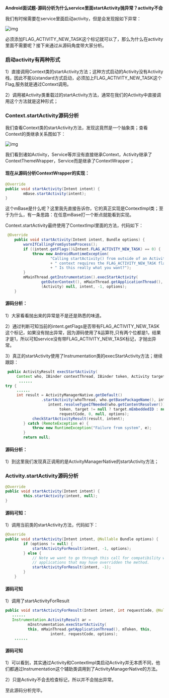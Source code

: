 **Android面试题-源码分析为什么service里面startActivity抛异常？activity不会**

我们有时候需要在service里面启动activity，但是会发现报如下异常：

![img](http://upload-images.jianshu.io/upload_images/4037105-8dd39209dfdb4961?imageMogr2/auto-orient/strip%7CimageView2/2/w/1240)

必须添加FLAG_ACTIVITY_NEW_TASK这个标记就可以了，那么为什么在activity里面不需要呢？接下来通过从源码角度带大家分析。

### **启动activity有两种形式**

1）直接调用Context类的startActivity方法；这种方式启动的Activity没有Activity栈，因此不能以standard方式启动，必须加上FLAG_ACTIVITY_NEW_TASK这个Flag,服务就是通过Context调用。

2）调用被Activity类重载过的startActivity方法，通常在我们的Activity中直接调用这个方法就是这种形式；

### **Context.startActivity源码分析**

我们查看Context类的startActivity方法，发现这竟然是一个抽象类；查看Context的类继承关系图如下：

![img](http://upload-images.jianshu.io/upload_images/4037105-1a5f12db8f551acf?imageMogr2/auto-orient/strip%7CimageView2/2/w/1240)

我们看到诸如Activity，Service等并没有直接继承Context，Activity继承了ContextThemeWrapper，Service而是继承了ContextWrapper；

#### **现在从源码分析ContextWrapper的实现：**

```java
@Override
public void startActivity(Intent intent) {
        mBase.startActivity(intent);
}
```

这个mBase是什么呢？这里我先直接告诉你，它的真正实现是ContextImpl类；至于为什么，有一条思路：在任意mBase打一个断点就能看到实现。

Context.startActivity最终使用了ContextImpl里面的方法，代码如下：

```java
 @Override
    public void startActivity(Intent intent, Bundle options) {
        warnIfCallingFromSystemProcess();
        if ((intent.getFlags()&Intent.FLAG_ACTIVITY_NEW_TASK) == 0) {
            throw new AndroidRuntimeException(
                    "Calling startActivity() from outside of an Activity "
                    + " context requires the FLAG_ACTIVITY_NEW_TASK flag."
                    + " Is this really what you want?");
        }
        mMainThread.getInstrumentation().execStartActivity(
                getOuterContext(), mMainThread.getApplicationThread(), null,
                (Activity) null, intent, -1, options);
    }
```

#### **源码分析：**

1）大家看看抛出来的异常是不是还是熟悉的味道。

2）通过判断可知当前的intent.getFlags是否带有FLAG_ACTIVITY_NEW_TASK这个标记，如果没有抛出异常，因为源码使用了&运算符,只有两个位都是1，结果才是1，所以可知service没有带FLAG_ACTIVITY_NEW_TASK标记，才抛出异常。

3）真正的startActivity使用了Instrumentation类的execStartActivity方法；继续跟踪：

```java
 public ActivityResult execStartActivity(
     Context who, IBinder contextThread, IBinder token, Activity target,Intent intent, int requestCode, Bundle options) {
      ......
try {
     ......
     int result = ActivityManagerNative.getDefault()
                .startActivity(whoThread, who.getBasePackageName(), intent,
                   intent.resolveTypeIfNeeded(who.getContentResolver()),
                        token, target != null ? target.mEmbeddedID : null,
                        requestCode, 0, null, options);
            checkStartActivityResult(result, intent);
        } catch (RemoteException e) {
            throw new RuntimeException("Failure from system", e);
        }
        return null;
```

#### **源码分析：**

1）到这里我们发现真正调用的是ActivityManagerNative的startActivity方法；

### **Activity.startActivity源码分析**

```java
@Override
public void startActivity(Intent intent) {
        this.startActivity(intent, null);
}
```

#### **源码可知：**

1）调用当前类的startActivity方法，代码如下：

```java
@Override
public void startActivity(Intent intent, @Nullable Bundle options) {
        if (options != null) {
            startActivityForResult(intent, -1, options);
        } else {
            // Note we want to go through this call for compatibility with
            // applications that may have overridden the method.
            startActivityForResult(intent, -1);
        }
    }
```

#### **源码可知**

1）调用了startActivityForResult

```java
public void startActivityForResult(Intent intent, int requestCode, @Nullable Bundle options) {
   ......
   Instrumentation.ActivityResult ar =
          mInstrumentation.execStartActivity(
          this, mMainThread.getApplicationThread(), mToken, this,
                    intent, requestCode, options);
    ......
```

#### **源码可知**

1）可以看到，其实通过Activity和ContextImpl类启动Activity并无本质不同，他们都通过Instrumentation这个辅助类调用到了ActivityManagerNative的方法。

2）只是Activity不会去检查标记，所以并不会抛出异常。

至此源码分析完毕。